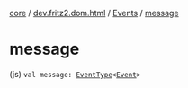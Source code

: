 [core](../../index.md) / [dev.fritz2.dom.html](../index.md) / [Events](index.md) / [message](./message.md)

# message

(js) `val message: `[`EventType`](../-event-type/index.md)`<`[`Event`](https://kotlinlang.org/api/latest/jvm/stdlib/org.w3c.dom.events/-event/index.html)`>`